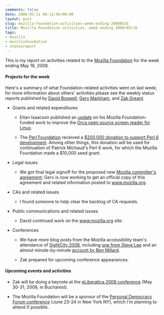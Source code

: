 ```yaml
---
comments: false
date: 2008-05-21 04:13:56+00:00
layout: post
slug: mozilla-foundation-activities-week-ending-20080516
title: Mozilla Foundation activities, week ending 2008/05/16
tags:
- mozilla
- mozillafoundation
- statusreport
---
```


This is my report on activities related to the [Mozilla Foundation](http://www.mozilla.org/foundation/) for the week ending May 16, 2008.


#### Projects for the week


Here's a summary of what Foundation-related activities went on last week; for more information about others' activities please see the weekly status reports published by [David Boswell](http://davidwboswell.wordpress.com/), [Gerv Markham](http://weblogs.mozillazine.org/gerv/), and [Zak Greant](http://zak.greant.com/).



	
  * Grants and related expenditures

	
    * Eitan Isaacson published an [update](http://monotonous.org/2008/05/16/orca-doings/) on his Mozilla Foundation-funded work to improve the [Orca open source screen reader for Linux](http://live.gnome.org/Orca).

	
    * The [Perl Foundation](http://www.perlfoundation.org/) received a [$200,000 donation to support Perl 6 development](http://www.perlfoundation.org/tpf_receives_large_donation_in_support_of_perl_6_development). Among other things, this donation will be used for continuation of Patrick Michaud's Perl 6 work, for which the Mozilla Foundation made a $10,000 seed grant.




	
  * Legal issues

	
    * We got final legal signoff for the proposed new [Mozilla committer's agreement](http://wiki.mozilla.org/Committers_Agreement); Gerv is now working to get an official copy of this agreement and related information posted to www.mozilla.org.




	
  * CAs and related issues

	
    * I found someone to help clear the backlog of CA requests.




	
  * Public communications and related issues

	
    * David continued work on the www.mozilla.org site.




	
  * Conferences

	
    * We have more blog posts from the Mozilla accessibility team's attendance of [SightCity 2008](http://www.sightcity.net/index-e.html), including [one from Steve Lee](http://eduspaces.net/stevelee/weblog/347641.html) and an almost minute-by-minute [account by Ben Millard](http://projectcerbera.com/blog/2008/05#day10).

	
    * Zak prepared for upcoming conference appearances.







#### Upcoming events and activities





	
  * Zak will be doing a keynote at the [eLiberatica 2008 conference](https://foundationwiki.mozilla.org/index.php?title=Events/2008/eLiberatica&action=edit) (May 30-31, 2008, in Bucharest).

	
  * The Mozilla Foundation will be a sponsor of the [Personal Democracy Forum conference](http://pdf2008.confabb.com/conferences/60420-personal-democracy-forum-2008) (June 23-24 in New York NY), which I'm planning to attend if possible.


